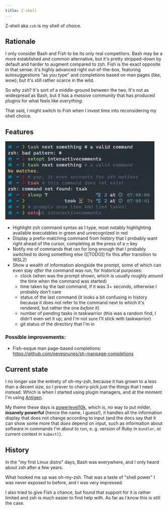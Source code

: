 ```yaml
---
title: Z-shell
---
```


Z-shell aka `zsh` is my shell of choice.

## Rationale

I only consider Bash and Fish to be its only real competitors. Bash may be a more established and common alternative, but it's pretty stripped-down by default and harder to augment compared to zsh. Fish is the exact opposite in that sense: it's highly advanced right out-of-the-box, featuring autosuggestions "as you type" and completions based on man pages (like, wow); but it's still rather scarce in the wild.

So why zsh? It's sort of a middle-ground between the two. It's not as widespread as Bash, but it has a _massive_ community that has produced plugins for what feels like _everything_.

That said, I might switch to Fish when I invest time into reconsidering my shell choice.

## Features

<a href="/assets/zsh.png" target="_blank"><img src="/assets/zsh.png" alt="My zsh in action"></a>

* Highlight zsh command syntax as I type, most notably highlighting available executables in green and unrecognized in red
* Display a prefix-matching command from history that I probably want right ahead of the cursor, completing at the press of a <abbr title="right arrow"><kbd>➡</kbd></abbr> key
* Notify me of commands that ran for long enough that I probably switched to doing something else ([[TODO]] fix this after transition to WSL2)
* Show a wealth of information alongside the prompt, some of which can even stay *after* the command was run, for historical purposes:
  * clock (when was the prompt shown, which is usually roughly around the time when the command was started)
  * time taken by the last command, if it was 3+ seconds, otherwise I probably don't care
  * status of the last command (it looks a bit confusing in history because it does not refer to the command next to which it's rendered, but rather the one _before_ it)
  * number of pending tasks in taskwarrior (this was a random find, I didn't even set it up; and I'm not sure I'll stick with taskwarrior)
  * git status of the directory that I'm in

### Possible improvements:

* Fish-esque man page-based completions: https://github.com/nevesnunes/sh-manpage-completions

## Current state

I no longer use the entirety of oh-my-zsh, because it has grown to a less than a decent size, so I prever to cherry-pick just the things that I need instead. Which is when I started using plugin managers, and at the moment I'm using [Antigen](https://github.com/zsh-users/antigen).

My theme these days is [powerlevel10k](https://github.com/romkatv/powerlevel10k), which is, no way to put milder, **insanely powerful** (hence the name, I guess!), it handles all the information display that does not change according to input (and the docs say that it can show some more that _does_ depend on input, such as information about software in commands I'm about to run, e. g. version of Ruby in `bundler`, or current context in `kubectl`).

## History

In the "my first Linux distro" days, Bash was everywhere, and I only heard about zsh after a few years.

What hooked me up was oh-my-zsh. That was a taste of "shell power" I was never exposed to before, and I was very impressed.

I also tried to give Fish a chance, but found that support for it is rather limited and zsh is much easier to find help with. As far as I know this is still the case.

